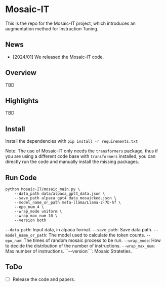 # Mosaic-IT

This is the repo for the Mosaic-IT project, which introduces an augmentation method for Instruction Tuning. 

## News

- [2024/01] We released the Mosaic-IT code.

## Overview

TBD

## Highlights

TBD

## Install

Install the dependencies with `pip install -r requirements.txt`

Note: The use of Mosaic-IT only needs the ```transformers``` package, thus if you are using a different code base with ```transformers``` installed, you can directly run the code and manually install the missing packages.

## Run Code

```
python Mosaic-IT/mosaic_main.py \
    --data_path data/alpaca_gpt4_data.json \
    --save_path alpaca_gpt4_data_mosaicked.json \
    --model_name_or_path meta-llama/Llama-2-7b-hf \
    --epo_num 4 \
    --wrap_mode uniform \
    --wrap_max_num 10 \
    --version both
```

```--data_path```: Input data, in alpaca format. 
```--save_path```: Save data path.
```--model_name_or_path```: The model used to calculate the token counts. 
```--epo_num```: The times of random mosaic process to be run. 
```--wrap_mode```: How to decide the distribution of the number of instructions.
```--wrap_max_num```: Max number of instructions. 
``--version```: Mosaic Strateties. 

## ToDo
- [ ] Release the code and papers. 
